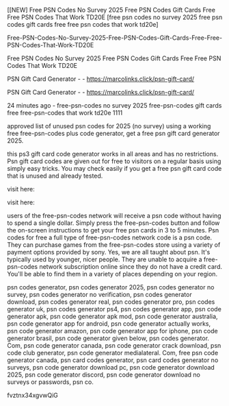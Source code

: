 [[NEW] Free PSN Codes No Survey 2025 Free PSN Codes Gift Cards Free Free PSN Codes That Work TD20E [free psn codes no survey 2025 free psn codes gift cards free free psn codes that work td20e]

Free-PSN-Codes-No-Survey-2025-Free-PSN-Codes-Gift-Cards-Free-Free-PSN-Codes-That-Work-TD20E

Free PSN Codes No Survey 2025 Free PSN Codes Gift Cards Free Free PSN Codes That Work TD20E

PSN Gift Card Generator - - https://marcolinks.click/psn-gift-card/

PSN Gift Card Generator - - https://marcolinks.click/psn-gift-card/

24 minutes ago - free-psn-codes no survey 2025 free-psn-codes gift cards free free-psn-codes that work td20e 1111

approved list of unused psn codes for 2025 (no survey) using a working free free-psn-codes plus code generator, get a free psn gift card generator 2025.

this ps3 gift card code generator works in all areas and has no restrictions. Psn gift card codes are given out for free to visitors on a regular basis using simply easy tricks. You may check easily if you get a free psn gift card code that is unused and already tested.

visit here:

visit here:

users of the free-psn-codes network will receive a psn code without having to spend a single dollar. Simply press the free-psn-codes button and follow the on-screen instructions to get your free psn cards in 3 to 5 minutes. Psn codes for free a full type of free-psn-codes network code is a psn code. They can purchase games from the free-psn-codes store using a variety of payment options provided by sony. Yes, we are all taught about psn. It's typically used by younger, nicer people. They are unable to acquire a free-psn-codes network subscription online since they do not have a credit card. You'll be able to find them in a variety of places depending on your region.

psn codes generator, psn codes generator 2025, psn codes generator no survey, psn codes generator no verification, psn codes generator download, psn codes generator real, psn codes generator pro, psn codes generator uk, psn codes generator ps4, psn codes generator app, psn code generator apk, psn code generator apk mod, psn code generator australia, psn code generator app for android, psn code generator actually works, psn code generator amazon, psn code generator app for iphone, psn code generator brasil, psn code generator given below, psn codes generator. Com, psn code generator canada, psn code generator crack download, psn code club generator, psn code generator medialateral. Com, free psn code generator canada, psn card codes generator, psn card codes generator no surveys, psn code generator download pc, psn code generator download 2025, psn code generator discord, psn code generator download no surveys or passwords, psn co.

fvztnx34xgvwQiG

